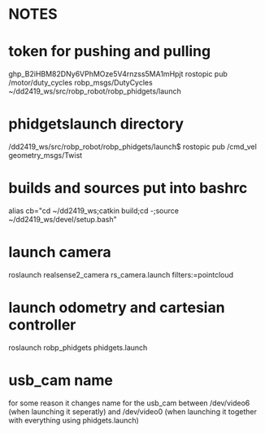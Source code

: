 # NOTES
# token for pushing and pulling
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
 rostopic pub /motor/duty_cycles robp_msgs/DutyCycles
 ~/dd2419_ws/src/robp_robot/robp_phidgets/launch
 # phidgetslaunch directory
 /dd2419_ws/src/robp_robot/robp_phidgets/launch$ 
rostopic pub /cmd_vel geometry_msgs/Twist 
# builds and sources put into bashrc
alias cb="cd ~/dd2419_ws;catkin build;cd -;source ~/dd2419_ws/devel/setup.bash"
# launch camera
roslaunch realsense2_camera rs_camera.launch filters:=pointcloud
# launch odometry and cartesian controller
roslaunch robp_phidgets phidgets.launch
# usb_cam name 
for some reason it changes name for the usb_cam between /dev/video6 (when launching it seperatly) 
and /dev/video0 (when launching it together with everything using phidgets.launch)
